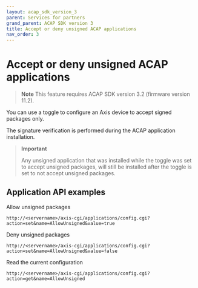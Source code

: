 ```yaml
---
layout: acap_sdk_version_3
parent: Services for partners
grand_parent: ACAP SDK version 3
title: Accept or deny unsigned ACAP applications
nav_order: 3
---
```

# Accept or deny unsigned ACAP applications

> **Note**
> This feature requires ACAP SDK version 3.2 (firmware version 11.2).

You can use a toggle to configure an Axis device to accept signed packages only.

The signature verification is performed during the ACAP application installation.

> **Important**
>
> Any unsigned application that was installed while the toggle was set to accept unsigned packages, will still be installed after the toggle is set to not accept unsigned packages.

## Application API examples

Allow unsigned packages

```text
http://<servername>/axis-cgi/applications/config.cgi?action=set&name=AllowUnsigned&value=true
```

Deny unsigned packages

```text
http://<servername>/axis-cgi/applications/config.cgi?action=set&name=AllowUnsigned&value=false
```

Read the current configuration

```text
http://<servername>/axis-cgi/applications/config.cgi?action=get&name=AllowUnsigned
```
